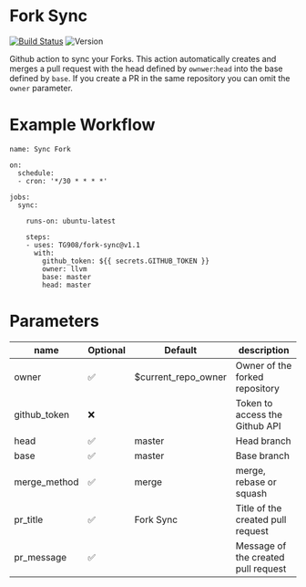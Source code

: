 # Fork Sync
[![Build Status](https://img.shields.io/endpoint.svg?url=https%3A%2F%2Factions-badge.atrox.dev%2Ftg908%2Ffork-sync%2Fbadge%3Fref%3Dmaster&style=flat-square)](https://actions-badge.atrox.dev/tg908/fork-sync/goto?ref=master)  ![Version](https://img.shields.io/github/v/release/tg908/fork-sync?style=flat-square)

Github action to sync your Forks.
This action automatically creates and merges a pull request with the head defined by `ownwer`:`head` into the base defined by `base`. If you create a PR in the same repository you can omit the `owner` parameter.

# Example Workflow

```
name: Sync Fork

on:
  schedule:
  - cron: '*/30 * * * *'

jobs:
  sync:

    runs-on: ubuntu-latest
    
    steps:
    - uses: TG908/fork-sync@v1.1
      with:
        github_token: ${{ secrets.GITHUB_TOKEN }}
        owner: llvm
        base: master
        head: master
```
# Parameters

|  name 	        |   Optional  |   Default              |   description	                       |
|---	            |---          |---                     |---	                                   |
|   owner	        | ✅          | $current_repo_owner    |   Owner of the forked repository	    |
|   github_token	| ❌          |                        |   Token  to access the Github API	    |
|   head          | ✅          | master                 |   Head branch	                        |
|   base          | ✅          | master                 |   Base branch	                        |
|   merge_method  | ✅          | merge                  |   merge, rebase or squash            	|
|   pr_title      | ✅          | Fork Sync              |   Title of the created pull request	  |
|   pr_message    | ✅    	     |                        |   Message of the created pull request	|
